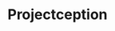 ---
number: 2
title: "Projectception"
description: "Tool to select group projects"
front_end: ["JavaScript", "jQuery", "Materialize"]
back_end: ["Ruby", "Rails"]
github: "https://github.com/dixonscottr/ProjectCEPTION"
deployed: "https://projectception.herokuapp.com/"
screenshot: 'projectception-mb.png'
---